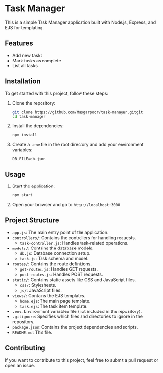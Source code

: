 # Task Manager

This is a simple Task Manager application built with Node.js, Express, and EJS for templating.

## Features

- Add new tasks
- Mark tasks as complete
- List all tasks

## Installation

To get started with this project, follow these steps:

1.  Clone the repository:

    ```bash
    git clone https://github.com/Masgarpoor/task-manager.gitgit
    cd task-manager
    ```

2.  Install the dependencies:

    ```bash
    npm install
    ```

3.  Create a `.env` file in the root directory and add your environment variables:

    ```env
    DB_FILE=db.json
    ```

## Usage

1. Start the application:

   ```bash
   npm start
   ```

2. Open your browser and go to `http://localhost:3000`

## Project Structure

- `app.js`: The main entry point of the application.
- `controllers/`: Contains the controllers for handling requests.
  - `task-controller.js`: Handles task-related operations.
- `models/`: Contains the database models.
  - `db.js`: Database connection setup.
  - `task.js`: Task schema and model.
- `routes/`: Contains the route definitions.
  - `get-routes.js`: Handles GET requests.
  - `post-routes.js`: Handles POST requests.
- `static/`: Contains static assets like CSS and JavaScript files.
  - `css/`: Stylesheets.
  - `js/`: JavaScript files.
- `views/`: Contains the EJS templates.
  - `home.ejs`: The main page template.
  - `task.ejs`: The task item template.
- `.env`: Environment variables file (not included in the repository).
- `.gitignore`: Specifies which files and directories to ignore in the repository.
- `package.json`: Contains the project dependencies and scripts.
- `README.md`: This file.

## Contributing

If you want to contribute to this project, feel free to submit a pull request or open an issue.

